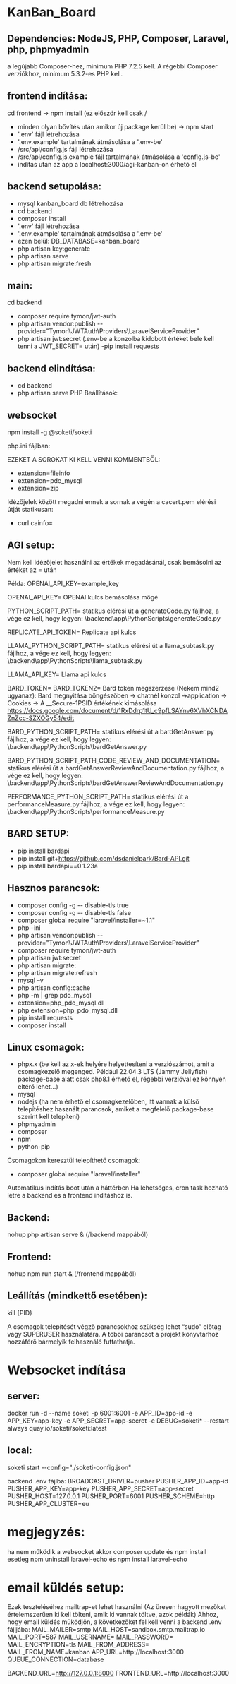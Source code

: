 # KanBan_Board

## Dependencies: NodeJS, PHP, Composer, Laravel, php, phpmyadmin

a legújabb Composer-hez, minimum PHP 7.2.5 kell. A régebbi Composer verziókhoz, minimum 5.3.2-es PHP kell.

## frontend indítása:

cd frontend -> npm install (ez először kell csak /

- minden olyan bővítés után amikor új package kerül be) -> npm start
- '.env' fájl létrehozása
- '.env.example' tartalmának átmásolása a '.env-be'
- /src/api/config.js fájl létrehozása
- /src/api/config.js.example fájl tartalmának átmásolása a 'config.js-be'
- indítás után az app a localhost:3000/agi-kanban-on érhető el

## backend setupolása:

- mysql kanban_board db létrehozása
- cd backend
- composer install
- '.env' fájl létrehozása
- '.env.example' tartalmának átmásolása a '.env-be'
- ezen belül: DB_DATABASE=kanban_board
- php artisan key:generate
- php artisan serve
- php artisan migrate:fresh

## main:

cd backend

- composer require tymon/jwt-auth
- php artisan vendor:publish --provider="Tymon\JWTAuth\Providers\LaravelServiceProvider"
- php artisan jwt:secret (.env-be a konzolba kidobott értéket bele kell tenni a JWT_SECRET= után)
  -pip install requests

## backend elindítása:

- cd backend
- php artisan serve
  PHP Beállítások:

## websocket

npm install -g @soketi/soketi

php.ini fájlban:

EZEKET A SOROKAT KI KELL VENNI KOMMENTBŐL:

- extension=fileinfo
- extension=pdo_mysql
- extension=zip

Idézőjelek között megadni ennek a sornak a végén a cacert.pem elérési útját statikusan:

- curl.cainfo=

## AGI setup:

Nem kell idézőjelet használni az értékek megadásánál, csak bemásolni az értéket az = után

Példa:
OPENAI_API_KEY=example_key

OPENAI_API_KEY=
OPENAI kulcs bemásolása mögé

PYTHON_SCRIPT_PATH=
statikus elérési út a generateCode.py fájlhoz, a vége ez kell, hogy legyen:
\backend\app\PythonScripts\generateCode.py

REPLICATE_API_TOKEN=
Replicate api kulcs

LLAMA_PYTHON_SCRIPT_PATH=
statikus elérési út a llama_subtask.py fájlhoz, a vége ez kell, hogy legyen:
\backend\app\PythonScripts\llama_subtask.py

LLAMA_API_KEY=
Llama api kulcs

BARD_TOKEN=
BARD_TOKEN2=
Bard token megszerzése (Nekem mind2 ugyanaz):
Bard megnyitása böngészőben -> chatnél konzol ->application -> Cookies -> A \_\_Secure-1PSID értékének kimásolása
https://docs.google.com/document/d/1RxDdrp1tU_c9pfLSAYnv6XVhXCNDAZnZcc-SZXOGy54/edit

BARD_PYTHON_SCRIPT_PATH=
statikus elérési út a bardGetAnswer.py fájlhoz, a vége ez kell, hogy legyen:
\backend\app\PythonScripts\bardGetAnswer.py

BARD_PYTHON_SCRIPT_PATH_CODE_REVIEW_AND_DOCUMENTATION=
statikus elérési út a bardGetAnswerReviewAndDocumentation.py fájlhoz, a vége ez kell, hogy legyen:
\backend\app\PythonScripts\bardGetAnswerReviewAndDocumentation.py

PERFORMANCE_PYTHON_SCRIPT_PATH=
statikus elérési út a performanceMeasure.py fájlhoz, a vége ez kell, hogy legyen:
\backend\app\PythonScripts\performanceMeasure.py

## BARD SETUP:

- pip install bardapi
- pip install git+https://github.com/dsdanielpark/Bard-API.git
- pip install bardapi==0.1.23a

## Hasznos parancsok:

- composer config -g -- disable-tls true
- composer config -g -- disable-tls false
- composer global require "laravel/installer=~1.1"
- php –ini
- php artisan vendor:publish --provider="Tymon\JWTAuth\Providers\LaravelServiceProvider"
- composer require tymon/jwt-auth
- php artisan jwt:secret
- php artisan migrate:
- php artisan migrate:refresh
- mysql –v
- php artisan config:cache
- php -m | grep pdo_mysql
- extension=php_pdo_mysql.dll
- php extension=php_pdo_mysql.dll
- pip install requests
- composer install

## Linux csomagok:

- phpx.x (be kell az x-ek helyére helyettesíteni a verziószámot, amit a csomagkezelő megenged. Például 22.04.3 LTS (Jammy Jellyfish) package-base alatt csak php8.1 érhető el, régebbi verzióval ez könnyen eltérő lehet…)
- mysql
- nodejs (ha nem érhető el csomagkezelőben, itt vannak a külső telepítéshez használt parancsok, amiket a megfelelő package-base szerint kell telepíteni)
- phpmyadmin
- composer
- npm
- python-pip

Csomagokon keresztül telepíthető csomagok:

- composer global require "laravel/installer"

Automatikus indítás boot után a háttérben
Ha lehetséges, cron task hozható létre a backend és a frontend indításhoz is.

## Backend:

nohup php artisan serve & (/backend mappából)

## Frontend:

nohup npm run start & (/frontend mappából)

## Leállítás (mindkettő esetében):

kill {PID}

A csomagok telepítését végző parancsokhoz szükség lehet “sudo” előtag vagy SUPERUSER használatára. A többi parancsot a projekt könyvtárhoz hozzáférő bármelyik felhasználó futtathatja.

# Websocket indítása

## server:

docker run -d --name soketi -p 6001:6001 -e APP_ID=app-id -e APP_KEY=app-key -e APP_SECRET=app-secret -e DEBUG=soketi\* --restart always quay.io/soketi/soketi:latest

## local:

soketi start --config="./soketi-config.json"

backend .env fájlba:
BROADCAST_DRIVER=pusher
PUSHER_APP_ID=app-id
PUSHER_APP_KEY=app-key
PUSHER_APP_SECRET=app-secret
PUSHER_HOST=127.0.0.1
PUSHER_PORT=6001
PUSHER_SCHEME=http
PUSHER_APP_CLUSTER=eu

# megjegyzés:

ha nem működik a websocket akkor composer update és npm install
esetleg npm uninstall laravel-echo és npm install laravel-echo

# email küldés setup:

Ezek teszteléséhez mailtrap-et lehet használni
(Az üresen hagyott mezőket értelemszerűen ki kell tölteni, amik ki vannak töltve, azok példák)
Ahhoz, hogy email küldés működjön, a következőket fel kell venni a backend .env fájljába:
MAIL_MAILER=smtp
MAIL_HOST=sandbox.smtp.mailtrap.io
MAIL_PORT=587
MAIL_USERNAME=
MAIL_PASSWORD=
MAIL_ENCRYPTION=tls
MAIL_FROM_ADDRESS=
MAIL_FROM_NAME=kanban
APP_URL=http://localhost:3000
QUEUE_CONNECTION=database

BACKEND_URL=http://127.0.0.1:8000
FRONTEND_URL=http://localhost:3000
